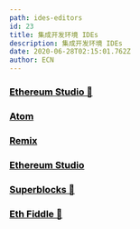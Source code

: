 ```yaml
---
path: ides-editors
id: 23
title: 集成开发环境 IDEs
description: 集成开发环境 IDEs
date: 2020-06-28T02:15:01.762Z
author: ECN
---
```


<div class="linkbox">
<a  href="https://studio.ethereum.org/"  style="color: black">
   <h3>
   <strong>Ethereum Studio 🔗</strong>
   </h3> 
</a>
</div>

<div class="linkbox">
<a  href="https://dev.ethereum.cn/atom"  style="color: black">
   <h3>
   <strong>Atom
</strong>
   </h3> 
</a>
</div>

<div class="linkbox">
<a  href="https://dev.ethereum.cn/remix"  style="color: black">
   <h3>
   <strong>Remix</strong>
   </h3> 
</a>
</div>

<div class="linkbox">
<a  href="https://dev.ethereum.cn/visual-studio-code"  style="color: black">
   <h3>
   <strong>Ethereum Studio</strong>
   </h3> 
</a>
</div>

<div class="linkbox">
<a  href="https://lab.superblocks.com/"  style="color: black">
   <h3>
   <strong>Superblocks 🔗
</strong>
   </h3> 
</a>
</div>

<div class="linkbox">
<a  href="https://ethfiddle.com/"  style="color: black">
   <h3>
   <strong>Eth Fiddle 🔗</strong>
   </h3> 
</a>
</div>

